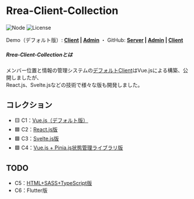# Rrea-Client-Collection

![Node](https://img.shields.io/badge/Node.js-v18.3.0-84CC16.svg?style=flat-square)  ![License](https://img.shields.io/badge/License-MIT-0284C7.svg?logo=&style=flat-square)　   

Demo（デフォルト版）:  **[Client]() | [Admin]()**  ・  GitHub:  **[Server](https://github.com/kensoz/Rrea-server) | [Admin](https://github.com/kensoz/Rrea-admin) | [Client](https://github.com/kensoz/Rrea-client)**

##### Rrea-Client-Collectionとは

メンバー位置と情報の管理システムの[デフォルトClient](https://github.com/kensoz/Rrea-client)はVue.jsによる構築、公開しましたが、\
React.js、Svelte.jsなどの技術で様々な版も開発しました。



## コレクション

-  🟨 C1：[Vue.js（デフォルト版）](https://github.com/kensoz/Rrea-client)
-  🟦 C2：[React.js版](https://github.com/kensoz/Rrea-client-collection/tree/master/c2-react18-ts-mui) 
-  🟩 C3：[Svelte.js版](https://github.com/kensoz/Rrea-client-collection/tree/master/c3-svelte-ts-bulma)
-  🟪 C4：[Vue.js + Pinia.js状態管理ライブラリ版](https://github.com/kensoz/Rrea-client-collection/tree/master/c4-vue3-ts-quasar)



## TODO

+ C5：[HTML+SASS+TypeScript版](https://github.com/kensoz/Rrea-client-collection/tree/master/c5-html-ts-sass)
+ C6：Flutter版
